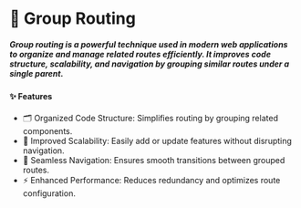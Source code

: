 # 📂 Group Routing
##### Group routing is a powerful technique used in modern web applications to organize and manage related routes efficiently. It improves code structure, scalability, and navigation by grouping similar routes under a single parent.

#### ✨ Features
- 🗂 Organized Code Structure: Simplifies routing by grouping related components.
- 🚀 Improved Scalability: Easily add or update features without disrupting navigation.
- 🔄 Seamless Navigation: Ensures smooth transitions between grouped routes.
- ⚡ Enhanced Performance: Reduces redundancy and optimizes route configuration.
  

